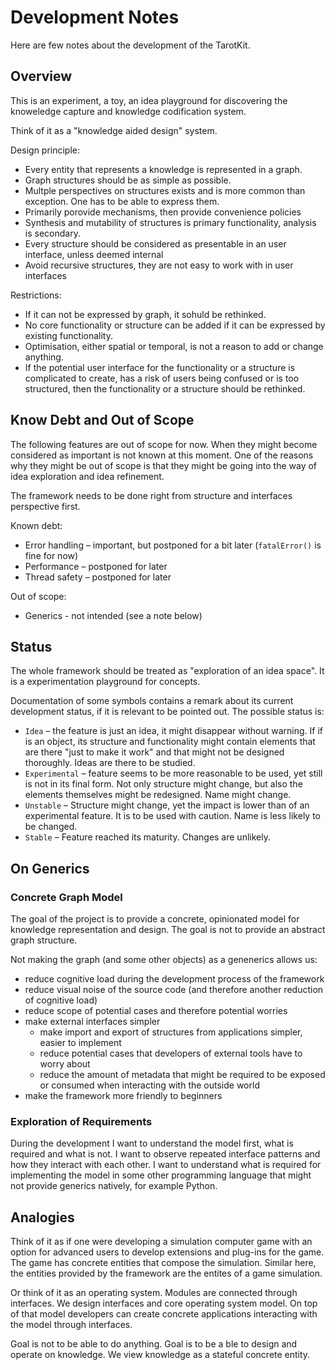 # Development Notes

Here are few notes about the development of the TarotKit.

## Overview

This is an experiment, a toy, an idea playground for discovering the knoweledge 
capture and knowledge codification system.

Think of it as a "knowledge aided design" system.

Design principle:

- Every entity that represents a knowledge is represented in a graph.
- Graph structures should be as simple as possible.
- Multple perspectives on structures exists and is more common than exception.
  One has to be able to express them.
- Primarily porovide mechanisms, then provide convenience policies
- Synthesis and mutability of structures is primary functionality, analysis
  is secondary.
- Every structure should be considered as presentable in an user interface,
  unless deemed internal
- Avoid recursive structures, they are not easy to work with in user interfaces

Restrictions:

- If it can not be expressed by graph, it sohuld be rethinked.
- No core functionality or structure can be added if it can be expressed by
  existing functionality.
- Optimisation, either spatial or temporal, is not a reason to add or change
  anything.
- If the potential user interface for the functionality or a structure is
  complicated to create, has a risk of users being confused or is too
  structured, then the functionality or a structure should be rethinked.

## Know Debt and Out of Scope

The following features are out of scope for now. When they might become
considered as important is not known at this moment. One of the reasons why
they might be out of scope is that they might be going into the way of
idea exploration and idea refinement.

The framework needs to be done right from structure and interfaces perspective
first.

Known debt:

- Error handling – important, but postponed for a bit later (``fatalError()``
  is fine for now)
- Performance – postponed for later
- Thread safety – postponed for later

Out of scope:

- Generics - not intended (see a note below)


## Status

The whole framework should be treated as "exploration of an idea space". It is
a experimentation playground for concepts.


Documentation of some symbols contains a remark about its current development
status, if it is relevant to be pointed out. The possible status is:

- `Idea` – the feature is just an idea, it might disappear without warning. If
  if is an object, its structure and functionality might contain elements that 
  are there "just to make it work" and that might not be designed thoroughly.
  Ideas are there to be studied.
- `Experimental` – feature seems to be more reasonable to be used, yet still
  is not in its final form. Not only structure might change, but also the
  elements themselves might be redesigned. Name might change.
- `Unstable` – Structure might change, yet the impact is lower than of an
  experimental feature. It is to be used with caution. Name is less likely to
  be changed.
- `Stable` – Feature reached its maturity. Changes are unlikely.


## On Generics

### Concrete Graph Model

The goal of the project is to provide a concrete, opinionated model for
knowledge representation and design. The goal is not to provide an abstract
graph structure.

Not making the graph (and some other objects) as a genenerics allows us:

- reduce cognitive load during the development process of the framework
- reduce visual noise of the source code (and therefore another reduction of 
  cognitive load)
- reduce scope of potential cases and therefore potential worries
- make external interfaces simpler
    - make import and export of structures from applications simpler, easier
      to implement
    - reduce potential cases that developers of external tools have to worry
      about
    - reduce the amount of metadata that might be required to be exposed or 
      consumed when interacting with the outside world
- make the framework more friendly to beginners


### Exploration of Requirements

During the development I want to understand the model first, what is required
and what is not. I want to observe repeated interface patterns and how they
interact with each other. I want to understand what is required for implementing
the model in some other programming language that might not provide generics
natively, for example Python.

## Analogies

Think of it as if one were developing a simulation computer game with an option
for advanced users to develop extensions and plug-ins for the game. The game has
concrete entities that compose the simulation. Similar here, the entities
provided by the framework are the entites of a game simulation.

Or think of it as an operating system. Modules are connected through interfaces.
We design interfaces and core operating system model. On top of that model
developers can create concrete applications interacting with the model through
interfaces.

Goal is not to be able to do anything. Goal is to be a ble to design 
and operate on knowledge. We view knowledge as a stateful concrete entity.
